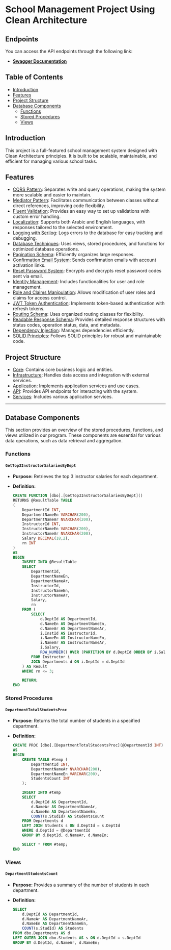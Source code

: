 # School Management Project Using Clean Architecture

## Endpoints

You can access the API endpoints through the following link:

- **[Swagger Documentation](http://schoolmanagmentsystem.runasp.net/swagger/index.html)**

## Table of Contents

- [Introduction](#introduction)
- [Features](#features)
- [Project Structure](#project-structure)
- [Database Components](#database-components)
  - [Functions](#functions)
  - [Stored Procedures](#stored-procedures)
  - [Views](#views)

## Introduction
This project is a full-featured school management system designed with Clean Architecture principles. It is built to be scalable, maintainable, and efficient for managing various school tasks.

## Features

- [CQRS Pattern](#cqrs-pattern): Separates write and query operations, making the system more scalable and easier to maintain.
- [Mediator Pattern](#mediator-pattern): Facilitates communication between classes without direct references, improving code flexibility.
- [Fluent Validation](#fluent-validation): Provides an easy way to set up validations with custom error handling.
- [Localization](#localization): Supports both Arabic and English languages, with responses tailored to the selected environment.
- [Logging with Serilog](#logging-with-serilog): Logs errors to the database for easy tracking and debugging.
- [Database Techniques](#database-techniques): Uses views, stored procedures, and functions for optimized database operations.
- [Pagination Schema](#pagination-schema): Efficiently organizes large responses.
- [Confirmation Email System](#confirmation-email-system): Sends confirmation emails with account activation links.
- [Reset Password System](#reset-password-system): Encrypts and decrypts reset password codes sent via email.
- [Identity Management](#identity-management): Includes functionalities for user and role management.
- [Role and Claims Manipulation](#role-and-claims-manipulation): Allows modification of user roles and claims for access control.
- [JWT Token Authentication](#jwt-token-authentication): Implements token-based authentication with refresh tokens.
- [Routing Schema](#routing-schema): Uses organized routing classes for flexibility.
- [Readable Response Schema](#readable-response-schema): Provides detailed response structures with status codes, operation status, data, and metadata.
- [Dependency Injection](#dependency-injection): Manages dependencies efficiently.
- [SOLID Principles](#solid-principles): Follows SOLID principles for robust and maintainable code.

## Project Structure

- [Core](#core): Contains core business logic and entities.
- [Infrastructure](#infrastructure): Handles data access and integration with external services.
- [Application](#application): Implements application services and use cases.
- [API](#api): Provides API endpoints for interacting with the system.
- [Services](#services): Includes various application services.

---

## Database Components

This section provides an overview of the stored procedures, functions, and views utilized in our program. These components are essential for various data operations, such as data retrieval and aggregation.

### Functions

#### `GetTop3InstructorSalariesByDept`

- **Purpose:** Retrieves the top 3 instructor salaries for each department.

- **Definition:**
  ```sql
  CREATE FUNCTION [dbo].[GetTop3InstructorSalariesByDept]()
  RETURNS @ResultTable TABLE
  (
      DepartmentId INT,
      DepartmentNameEn VARCHAR(200),
      DepartmentNameAr NVARCHAR(200),
      InstructorId INT,
      InstructorNameEn VARCHAR(200),
      InstructorNameAr NVARCHAR(200),
      Salary DECIMAL(18,2),
      rn INT
  )
  AS
  BEGIN
      INSERT INTO @ResultTable
      SELECT 
          DepartmentId,
          DepartmentNameEn,
          DepartmentNameAr,
          InstructorId,
          InstructorNameEn,
          InstructorNameAr,
          Salary,
          rn
      FROM (
          SELECT 
              d.DeptId AS DepartmentId,
              d.NameEn AS DepartmentNameEn,
              d.NameAr AS DepartmentNameAr,
              i.InstId AS InstructorId,
              i.NameEn AS InstructorNameEn,
              i.NameAr AS InstructorNameAr,
              i.Salary,
              ROW_NUMBER() OVER (PARTITION BY d.DeptId ORDER BY i.Salary DESC) AS rn
          FROM Instructor i
          JOIN Departments d ON i.DeptId = d.DeptId
      ) AS Result
      WHERE rn <= 3;

      RETURN;
  END
### Stored Procedures

#### `DepartmentTotalStudentsProc`

- **Purpose:** Returns the total number of students in a specified department.

- **Definition:**
  ```sql
  CREATE PROC [dbo].[DepartmentTotalStudentsProc](@DepartmentId INT)
  AS
  BEGIN
      CREATE TABLE #temp (
          DepartmentId INT,
          DepartmentNameAr NVARCHAR(200),
          DepartmentNameEn VARCHAR(200),
          StudentsCount INT
      );

      INSERT INTO #temp
      SELECT 
          d.DeptId AS DepartmentId,
          d.NameAr AS DepartmentNameAr,
          d.NameEn AS DepartmentNameEn,
          COUNT(s.StudId) AS StudentsCount
      FROM Departments d 
      LEFT JOIN Students s ON d.DeptId = s.DeptId
      WHERE d.DeptId = @DepartmentId
      GROUP BY d.DeptId, d.NameAr, d.NameEn;

      SELECT * FROM #temp;
  END
### Views

#### `DepartmentStudentsCount`

- **Purpose:** Provides a summary of the number of students in each department.

- **Definition:**
  ```sql
  SELECT 
      d.DeptId AS DepartmentId, 
      d.NameAr AS DepartmentNameAr, 
      d.NameEn AS DepartmentNameEn, 
      COUNT(s.StudId) AS Students
  FROM dbo.Departments AS d 
  LEFT OUTER JOIN dbo.Students AS s ON d.DeptId = s.DeptId
  GROUP BY d.DeptId, d.NameAr, d.NameEn;

  
